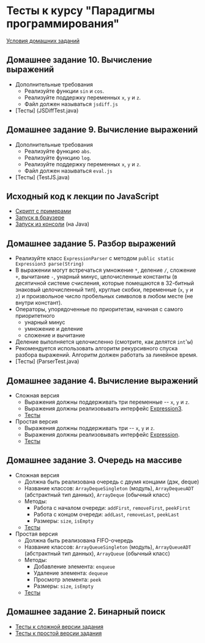 Тесты к курсу "Парадигмы программирования"
====

[Условия домашних заданий](http://www.kgeorgiy.info/courses/java-intro/homeworks.html)

Домашнее задание 10. Вычисление выражений
----
* Дополнительные требования
    * Реализуйте функции ``sin`` и ``cos``.
    * Реализуйте поддержку переменных ``x``, ``y`` и ``z``.
    * Файл должен называться ``jsdiff.js``
* [Тесты] (JSDiffTest.java)

Домашнее задание 9. Вычисление выражений
----
* Дополнительные требования
    * Реализуйте функцию ``abs``.
    * Реализуйте функцию ``log``.
    * Реализуйте поддержку переменных ``x``, ``y`` и ``z``.
    * Файл должен называться ``eval.js``
* [Тесты] (TestJS.java)

Исходный код к лекции по JavaScript
----
* [Скрипт с примерами](js/script.js)
* [Запуск в браузере](js/RunJS.html)
* [Запуск из консоли](js/RunJS.java) (на Java)

Домашнее задание 5. Разбор выражений
----
* Реализуйте класс ``ExpressionParser`` с методом ``public static Expression3 parse(String)``
* В выражении могут встречаться умножение ``*``, деление ``/``, сложение ``+``, вычитание ``-``, унарный минус, целочисленные константы (в десятичной системе счисления, которые помещаются в 32-битный знаковый целочисленный тип), круглые скобки, переменные (``x``, ``y`` и ``z``) и произвольное число пробельных символов в любом месте (не внутри констант).
* Операторы, упорядоченные по приоритетам, начиная с самого приоритетного
    * унарный минус
    * умножение и деление
    * сложение и вычитание
* Деление выполняется целочисленно (смотрите, как делятся ``int``'ы)
* Рекомендуется использовать алгоритм рекурсивного спуска разбора выражений. Алгоритм должен работать за линейное время.
* [Тесты] (ParserTest.java)
 
Домашнее задание 4. Вычисление выражений
----
* Сложная версия
    * Выражения должны поддерживать три переменные -- ``x``, ``y`` и ``z``.
    * Выражения должны реализовывать интерфейс [Expression3](Expression3.java).
    * [Тесты](TripleExpressionTest.java)
* Простая версия
    * Выражения должны поддерживать три -- ``x``, ``y`` и ``z``.
    * Выражения должны реализовывать интерфейс [Expression](Expression.java).
    * [Тесты](SingleExpressionTest.java)

Домашнее задание 3. Очередь на массиве
----
*  Сложная версия
   * Должна быть реализована очередь с двумя концами (дэк, deque)
   * Название классов: ``ArrayDequeSingleton`` (модуль), ``ArrayDequeuADT`` (абстрактный тип данных), ``ArrayDeque`` (обычный класс)
   * Методы:
      * Работа с началом очереди: ``addFirst``, ``removeFirst``, ``peekFirst``
      * Работа с концом очереди: ``addLast``, ``removeLast``, ``peekLast``
      * Размеры: ``size``, ``isEmpty``
   * [Тесты](ArrayDequeTest.java)
* Простая версия
   * Должна быть реализована FIFO-очередь
   * Название классов: ``ArrayQueueSingleton`` (модуль), ``ArrayQueueADT`` (абстрактный тип данных), ``ArrayQueue`` (обычный класс)
   * Методы:
      * Добавление элемента: ``enqueue``
      * Удаление элемента: ``dequeue``
      * Просмотр элемента: ``peek``
      * Размеры: ``size``, ``isEmpty``
   * [Тесты](ArrayQueueTest.java)


Домашнее задание 2. Бинарный поиск
----
* [Тесты к сложной версии задания](BinarySearchHard.java)
* [Тесты к простой версии задания](BinarySearchEasy.java)
